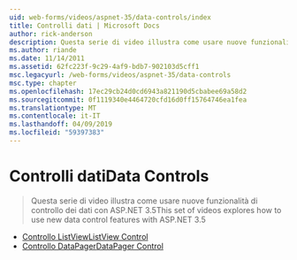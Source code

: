 ```yaml
---
uid: web-forms/videos/aspnet-35/data-controls/index
title: Controlli dati | Microsoft Docs
author: rick-anderson
description: Questa serie di video illustra come usare nuove funzionalità di controllo dei dati con ASP.NET 3.5
ms.author: riande
ms.date: 11/14/2011
ms.assetid: 62fc223f-9c29-4af9-bdb7-902103d5cff1
msc.legacyurl: /web-forms/videos/aspnet-35/data-controls
msc.type: chapter
ms.openlocfilehash: 17ec29cb24d0cd6943a821190d5cbabee69a58d2
ms.sourcegitcommit: 0f1119340e4464720cfd16d0ff15764746ea1fea
ms.translationtype: MT
ms.contentlocale: it-IT
ms.lasthandoff: 04/09/2019
ms.locfileid: "59397383"
---
```

# <a name="data-controls"></a><span data-ttu-id="1850e-103">Controlli dati</span><span class="sxs-lookup"><span data-stu-id="1850e-103">Data Controls</span></span>

> <span data-ttu-id="1850e-104">Questa serie di video illustra come usare nuove funzionalità di controllo dei dati con ASP.NET 3.5</span><span class="sxs-lookup"><span data-stu-id="1850e-104">This set of videos explores how to use new data control features with ASP.NET 3.5</span></span>


- [<span data-ttu-id="1850e-105">Controllo ListView</span><span class="sxs-lookup"><span data-stu-id="1850e-105">ListView Control</span></span>](the-listview-control.md)
- [<span data-ttu-id="1850e-106">Controllo DataPager</span><span class="sxs-lookup"><span data-stu-id="1850e-106">DataPager Control</span></span>](the-datapager-control.md)
